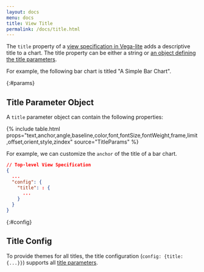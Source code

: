 ```yaml
---
layout: docs
menu: docs
title: View Title
permalink: /docs/title.html
---
```


The `title` property of a [view specification in Vega-lite](spec.html) adds a descriptive title to a chart. The title property can be either a string or [an object defining the title parameters](#params).

For example, the following bar chart is titled "A Simple Bar Chart".

<span class="vl-example" data-name="bar_title"></span>

{:#params}

## Title Parameter Object

A `title` parameter object can contain the following properties:

{% include table.html props="text,anchor,angle,baseline,color,font,fontSize,fontWeight,frame,limit,offset,orient,style,zindex" source="TitleParams" %}

For example, we can customize the `anchor` of the title of a bar chart.

<span class="vl-example" data-name="bar_title_start"></span>

```json
// Top-level View Specification
{
  ...
  "config": {
    "title": : {
      ...
    }
  }
}
```

{:#config}

## Title Config

To provide themes for all titles, the title configuration (`config: {title: {...}}`) supports all [title parameters](#params).
